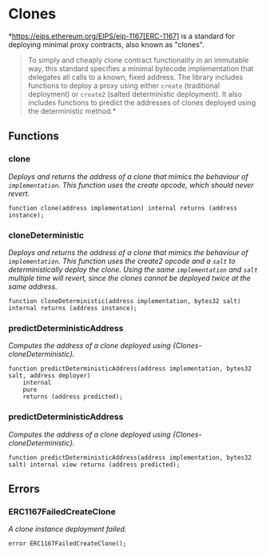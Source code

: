 # Clones
*https://eips.ethereum.org/EIPS/eip-1167[ERC-1167] is a standard for
deploying minimal proxy contracts, also known as "clones".
> To simply and cheaply clone contract functionality in an immutable way, this standard specifies
> a minimal bytecode implementation that delegates all calls to a known, fixed address.
The library includes functions to deploy a proxy using either `create` (traditional deployment) or `create2`
(salted deterministic deployment). It also includes functions to predict the addresses of clones deployed using the
deterministic method.*


## Functions
### clone

*Deploys and returns the address of a clone that mimics the behaviour of `implementation`.
This function uses the create opcode, which should never revert.*


```solidity
function clone(address implementation) internal returns (address instance);
```

### cloneDeterministic

*Deploys and returns the address of a clone that mimics the behaviour of `implementation`.
This function uses the create2 opcode and a `salt` to deterministically deploy
the clone. Using the same `implementation` and `salt` multiple time will revert, since
the clones cannot be deployed twice at the same address.*


```solidity
function cloneDeterministic(address implementation, bytes32 salt) internal returns (address instance);
```

### predictDeterministicAddress

*Computes the address of a clone deployed using {Clones-cloneDeterministic}.*


```solidity
function predictDeterministicAddress(address implementation, bytes32 salt, address deployer)
    internal
    pure
    returns (address predicted);
```

### predictDeterministicAddress

*Computes the address of a clone deployed using {Clones-cloneDeterministic}.*


```solidity
function predictDeterministicAddress(address implementation, bytes32 salt) internal view returns (address predicted);
```

## Errors
### ERC1167FailedCreateClone
*A clone instance deployment failed.*


```solidity
error ERC1167FailedCreateClone();
```


